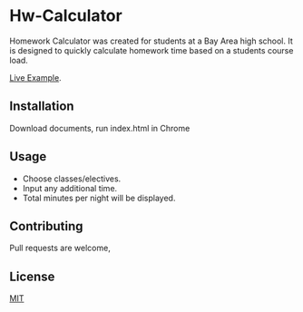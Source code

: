 # Hw-Calculator

Homework Calculator was created for students at a Bay Area high school.
It is designed to quickly calculate homework time based on a students course load.

[Live Example](http://www.danielratner.info/hwcalc).

## Installation

Download documents, run index.html in Chrome


## Usage

- Choose classes/electives.
- Input any additional time.
- Total minutes per night will be displayed.

## Contributing
Pull requests are welcome,


## License
[MIT](https://choosealicense.com/licenses/mit/)

